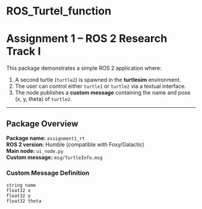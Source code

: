 # ROS_Turtel_function
# Assignment 1 – ROS 2 Research Track I

This package demonstrates a simple ROS 2 application where:
1. A second turtle (`turtle2`) is spawned in the **turtlesim** environment.
2. The user can control either `turtle1` or `turtle2` via a textual interface.
3. The node publishes a **custom message** containing the name and pose (x, y, theta) of `turtle2`.

---

## Package Overview

**Package name:** `assignment1_rt`  
**ROS 2 version:** Humble (compatible with Foxy/Galactic)  
**Main node:** `ui_node.py`  
**Custom message:** `msg/TurtleInfo.msg`

### Custom Message Definition
```text
string name
float32 x
float32 y
float32 theta
